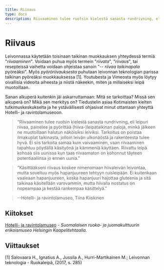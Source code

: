 ```yaml
---
title: Riivaus
type: docs
description: Riivaaminen tulee ruotsin kielestä sanasta rundrivning, eli leipuri riivaa, painelee ja pyörittää (hiiva-)leipätaikinan paloja, minkä jälkeen ne muotoillaan halutun näköisiksi leiviksi.
---
```


# Riivaus

Leivonnassa käytetään toisinaan taikinan muokkauksen yhteydessä termiä "_riivaaminen_".
Voidaan puhua myös termein "_riivata_", "_riivaus_", tai resepteissä vaihetta
voidaan ohjeistaa sanoin "-- _riivaa taikinapala_ pyöreäksi".
Myös _pyöröriivauksesta_ puhutaan leivonnan teknologian parissa taikinan
pyöreäksi muokkauksessa [1]. Youtubesta ja Vimeosta myös löytyy oivallisia
videoita aiheesta ja niistä näkeekin, miten ja millaiseksi leipä muotoillaan.

Sanan alkuperä kuitenkin jäi askarruttamaan: Mitä se tarkoittaa? Missä
sen alkuperä on? Mikä sen merkitys on? Tiedustelin asiaa Kotimaisten
kielten tutkimuskeskukselta ja he ystävällisesti ohjasivat minut ottamaan
yhteyttä Hotelli- ja ravintolamuseoon.

> "Riivaaminen tulee ruotsin kielestä sanasta rundrivning, eli leipuri riivaa,
painelee ja pyörittää (hiiva-)leipätaikinan paloja, minkä jälkeen ne
muotoillaan halutun näköisiksi leiviksi. Tarkoitus on poistaa ilmakuplat
taikinasta, jolloin leivän ulkonäöstä ja rakenteesta tulee hyvä. Ei siis
tarkoita samaa kuin vaivaaminen, vaan riivaaminen tapahtuu pöydällä käsityönä ja
kämmeniä käyttäen. Riivattu leipä kohoaa siis uunissa kun taas riivaamaton on
kohonnut täyteen potentiaaliinsa jo ennen uunia."

> "Käsittääkseni riivaus koskee nimenomaan hiivaleivän leivontaa, mutta soveltuu
myös hapanjuureen tehtyyn ruisleipään. Ei kuitenkaan vaaleaan hapanjuureen,
koska hapanjuuri hajottaa gluteenia ja sitä taikinaa käsitellään varovammin, mutta
hiivalla nostatus on nopeampaa ja kestää rankempaa käsittelyä."

> --Hotelli- ja ravintolamuseo, Tiina Kiiskinen


## Kiitokset

[Hotelli- ja ravintolamuseo](https://www.hotellijaravintolamuseo.fi/) - 
_Suomalaisen ruoka- ja juomakulttuurin erikoismuseo Helsingin Kaapelitehtaalla._

## Viittaukset

[1] Salovaara H., Ignatius A., Jussila A., Hurri-Martikainen M.; Leivonnan teknologia - Ruokaleipä, (2017, s. 285)
